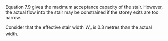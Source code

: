 Equation 7.9 gives the maximum acceptance
capacity of the stair. However, the actual flow
into the stair may be constrained if the storey exits
are too narrow.

Consider that the effective stair width $W_e$ is
0.3 metres than the actual width.